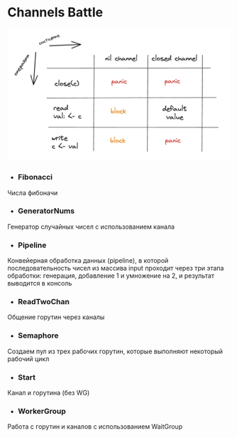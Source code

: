 # Channels Battle

![alt text](states.png)


- ### Fibonacci

Числа фибоначи

- ### GeneratorNums
 
Генератор случайных чисел с использованием канала

- ### Pipeline

Конвейерная обработка данных (pipeline), в которой последовательность чисел из массива input проходит через три этапа обработки: генерация, добавление 1 и умножение на 2, и результат выводится в консоль

- ### ReadTwoChan

Общение горутин через каналы

- ### Semaphore

Создаем пул из трех рабочих горутин, которые выполняют некоторый рабочий цикл

- ### Start

Канал и горутина (без WG)

- ### WorkerGroup

Работа с горутин и каналов с использованием WaitGroup






